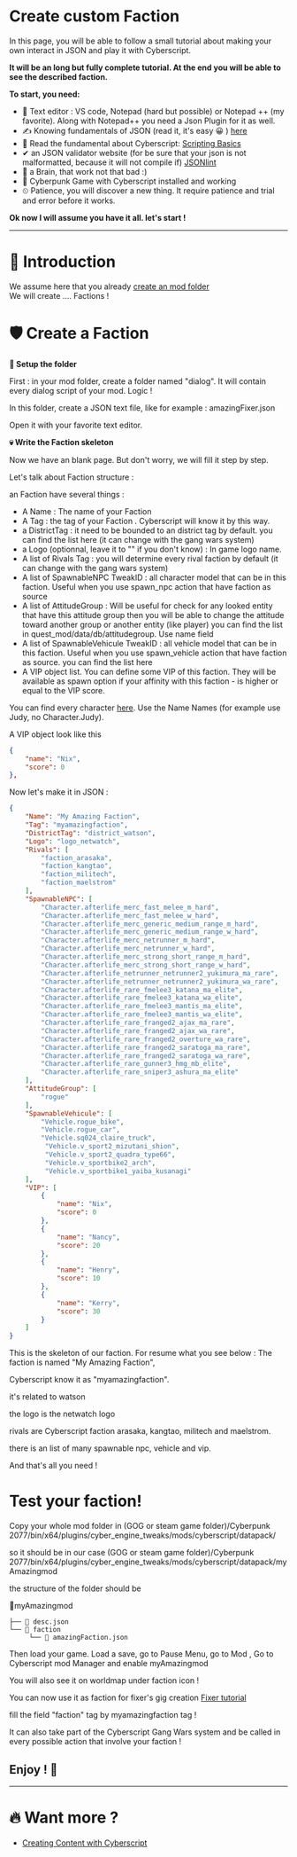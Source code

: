 # Create custom Faction

In this page, you will be able to follow a small tutorial about making your own interact in JSON and play it with Cyberscript.

**It will be an long but fully complete tutorial. At the end you will be able to see the described faction.**

**To start, you need:**
- 📄 Text editor : VS code, Notepad (hard but possible) or Notepad ++ (my favorite). Along with Notepad++ you need a Json Plugin for it as well.
- ✍️ Knowing fundamentals of JSON (read it, it's easy 😀 ) [here](https://www.w3schools.com/js/js_json_intro.asp)
- 💯 Read the fundamental about Cyberscript: [Scripting Basics](scripting-basics.md)
- ✔ an JSON validator website (for be sure that your json is not malformatted, because it will not compile if) [JSONlint](https://jsonlint.com/)
- 🧠 a Brain, that work not that bad :)
- 🥇 Cyberpunk Game with Cyberscript installed and working
- ⏲ Patience, you will discover a new thing. It require patience and trial and error before it works.

**Ok now I will assume you have it all. let's start !**<hr>

# 📁 Introduction

We assume here that you already [create an mod folder](create-an-mod-folder.md)
<br>We will create .... Factions !

# 🛡 Create a Faction

**📂 Setup the folder**

First : in your mod folder, create a folder named "dialog". It will contain every dialog script of your mod. Logic !

In this folder, create a JSON text file, like for example : amazingFixer.json

Open it with your favorite text editor.

**💀 Write the Faction skeleton**

Now we have an blank page. But don't worry, we will fill it step by step.

Let's talk about Faction structure :

an Faction have several things :

- A Name : The name of your Faction
- A Tag : the tag of your Faction . Cyberscript will know it by this way.
- a DistrictTag : it need to be bounded to an district tag by default. you can find the list here (it can change with the gang wars  system)
- a Logo (optionnal, leave it to "" if you don't know) : In game logo name.
- A list of Rivals Tag : you will determine every rival faction by default (it can change with the gang wars system)
- A list of SpawnableNPC TweakID : all character model that can be in this faction. Useful when you use spawn_npc action that have  faction as source
- A list of AttitudeGroup : Will be useful for check for any looked entity that have this attitude group then you will be able to change the attitude toward another group or another entity (like player) you can find the list in quest_mod/data/db/attitudegroup. Use name field
- A list of SpawnableVehicule TweakID : all vehicle model that can be in this faction. Useful when you use spawn_vehicle action that have faction as source. you can find the list here
- A VIP object list. You can define some VIP of this faction. They will be available as spawn option if your affinity with this faction - is higher or equal to the VIP score.

You can find every character [here](https://raw.githubusercontent.com/cyberscript77/release/main/bin/x64/plugins/cyber_engine_tweaks/mods/cyberscript/mod/data/CharacterTable.xlsx?raw=true). Use the Name Names (for example use Judy, no Character.Judy).

A VIP object look like this

```json
{
	"name": "Nix",
	"score": 0
},
```

Now let's make it in JSON :

```json
{
	"Name": "My Amazing Faction",
	"Tag": "myamazingfaction",
	"DistrictTag": "district_watson",
	"Logo": "logo_netwatch",
	"Rivals": [
		"faction_arasaka",
		"faction_kangtao",
		"faction_militech",
		"faction_maelstrom"
	],
	"SpawnableNPC": [
		"Character.afterlife_merc_fast_melee_m_hard",
		"Character.afterlife_merc_fast_melee_w_hard",
		"Character.afterlife_merc_generic_medium_range_m_hard",
		"Character.afterlife_merc_generic_medium_range_w_hard",
		"Character.afterlife_merc_netrunner_m_hard",
		"Character.afterlife_merc_netrunner_w_hard",
		"Character.afterlife_merc_strong_short_range_m_hard",
		"Character.afterlife_merc_strong_short_range_w_hard",
		"Character.afterlife_netrunner_netrunner2_yukimura_ma_rare",
		"Character.afterlife_netrunner_netrunner2_yukimura_wa_rare",
		"Character.afterlife_rare_fmelee3_katana_ma_elite",
		"Character.afterlife_rare_fmelee3_katana_wa_elite",
		"Character.afterlife_rare_fmelee3_mantis_ma_elite",
		"Character.afterlife_rare_fmelee3_mantis_wa_elite",
		"Character.afterlife_rare_franged2_ajax_ma_rare",
		"Character.afterlife_rare_franged2_ajax_wa_rare",
		"Character.afterlife_rare_franged2_overture_wa_rare",
		"Character.afterlife_rare_franged2_saratoga_ma_rare",
		"Character.afterlife_rare_franged2_saratoga_wa_rare",
		"Character.afterlife_rare_gunner3_hmg_mb_elite",
		"Character.afterlife_rare_sniper3_ashura_ma_elite"
	],
	"AttitudeGroup": [
		"rogue"
	],	
	"SpawnableVehicule": [
		"Vehicle.rogue_bike",	
		"Vehicle.rogue_car",
		"Vehicle.sq024_claire_truck",
		 "Vehicle.v_sport2_mizutani_shion", 
		 "Vehicle.v_sport2_quadra_type66", 
		 "Vehicle.v_sportbike2_arch",
		 "Vehicle.v_sportbike1_yaiba_kusanagi"
	],
	"VIP": [
		{
			"name": "Nix",
			"score": 0
		},
		{
			"name": "Nancy",
			"score": 20
		},
		{
			"name": "Henry",
			"score": 10
		},
		{
			"name": "Kerry",
			"score": 30
		}
	]
}
```

This is the skeleton of our faction. For resume what you see below : The faction is named "My Amazing Faction",

Cyberscript know it as "myamazingfaction".

it's related to watson

the logo is the netwatch logo

rivals are Cyberscript faction arasaka, kangtao, militech and maelstrom.

there is an list of many spawnable npc, vehicle and vip.

And that's all you need !

# Test your faction!

Copy your whole mod folder in (GOG or steam game folder)/Cyberpunk 2077/bin/x64/plugins/cyber_engine_tweaks/mods/cyberscript/datapack/

so it should be in our case (GOG or steam game folder)/Cyberpunk 2077/bin/x64/plugins/cyber_engine_tweaks/mods/cyberscript/datapack/myAmazingmod

the structure of the folder should be

📂myAmazingmod

```structure
├── 📃 desc.json
└── 📁 faction
     └── 📃 amazingFaction.json
```

Then load your game. Load a save, go to Pause Menu, go to Mod , Go to Cyberscript mod Manager and enable myAmazingmod

You will also see it on worldmap under faction icon !

You can now use it as faction for fixer's gig creation [Fixer tutorial](create-custom-fixer.md)

fill the field "faction" tag by myamazingfaction tag !

It can also take part of the Cyberscript Gang Wars system and be called in every possible action that involve your faction !

<h2>Enjoy ! 🤠</h2><hr>

# 🔥 Want more ?
- [Creating Content with Cyberscript](creating-content-with-cyberscript.md)